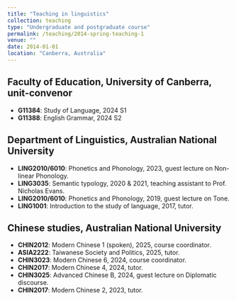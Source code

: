 ```yaml
---
title: "Teaching in linguistics"
collection: teaching
type: "Undergraduate and postgraduate course"
permalink: /teaching/2014-spring-teaching-1
venue: ""
date: 2014-01-01
location: "Canberra, Australia"
---
```


## Faculty of Education, University of Canberra, unit-convenor
  - **G11384**: Study of Language, 2024 S1
  - **G11388**: English Grammar, 2024 S2
  
## Department of Linguistics, Australian National University
  - **LING2010/6010**: Phonetics and Phonology, 2023, guest lecture on Non-linear Phonology.
  - **LING3035**: Semantic typology, 2020 & 2021, teaching assistant to Prof. Nicholas Evans. 
  - **LING2010/6010**: Phonetics and Phonology, 2019, guest lecture on Tone.
  - **LING1001**: Introduction to the study of language, 2017, tutor.

## Chinese studies, Australian National University
  - **CHIN2012**: Modern Chinese 1 (spoken), 2025, course coordinator.
  - **ASIA2222**: Taiwanese Society and Politics, 2025, tutor.
  - **CHIN3023**: Modern Chinese 6, 2024, course coordinator.
  - **CHIN2017**: Modern Chinese 4, 2024, tutor.
  - **CHIN3025**: Advanced Chinese B, 2024, guest lecture on Diplomatic discourse. 
  - **CHIN2017**: Modern Chinese 2, 2023, tutor.



